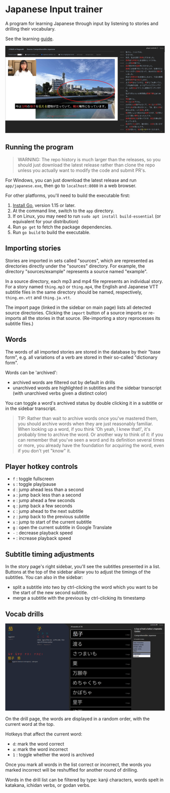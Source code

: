 # Japanese Input trainer

A program for learning Japanese through input by listening to stories and drilling their vocabulary.

See the learning [guide](/learning.md).

![](./images/story.jpg)

## Running the program

> WARNING: The repo history is much larger than the releases, so you should just download the latest release rather than clone the repo unless you actually want to modify the code and submit PR's.

For Windows, you can just download the latest release and run `app/japanese.exe`, then go to `localhost:8080` in a web browser.

For other platforms, you'll need to build the executable first:

1. [Install Go](https://go.dev/doc/install), version 1.15 or later.
1. At the command line, switch to the `app` directory.
1. If on Linux, you may need to run `sudo apt install build-essential` (or equivalent for your distribution)
1. Run `go get` to fetch the package dependencies.
1. Run `go build` to build the executable.

## Importing stories

Stories are imported in sets called "sources", which are represented as directories directly under the "sources" directory. For example, the directory "sources/example" represents a source named "example".

In a source directory, each mp3 and mp4 file represents an individual story. For a story named `thing.mp3` or `thing.mp4`, the English and Japanese VTT subtitle files in the same directory should be named, respectively, `thing.en.vtt` and `thing.ja.vtt`.

The import page (linked in the sidebar on main page) lists all detected source directories. Clicking the `import` button of a source imports or re-imports all the stories in that source. (Re-importing a story reprocesses its subtitle files.)

## Words

The words of all imported stories are stored in the database by their "base form", e.g. all variations of a verb are stored in their so-called "dictionary form".

Words can be 'archived':

- archived words are filtered out by default in drills
- unarchived words are highlighted in subtitles and the sidebar transcript (with unarchived verbs given a distinct color)

You can toggle a word's archived status by double clicking it in a subtitle or in the sidebar transcript.

> TIP: Rather than wait to archive words once you've mastered them, you should archive words when they are just reasonably familiar. When looking up a word, if you think 'Oh yeah, I knew that!', it's probably time to archive the word. Or another way to think of it: if you can remember that you've seen a word and its definition several times or more, you already have the foundation for acquiring the word, even if you don't yet "know" it.

## Player hotkey controls

- `f` : toggle fullscreen
- `s` : toggle play/pause
- `d` : jump ahead less than a second
- `a` : jump back less than a second
- `e` : jump ahead a few seconds
- `q` : jump back a few seconds
- `c` : jump ahead to the next subtitle
- `z` : jump back to the previous subtitle
- `x` : jump to start of the current subtitle
- `g` : open the current subtitle in Google Translate
- `-` : decrease playback speed
- `+` : increase playback speed

## Subtitle timing adjustments

In the story page's right sidebar, you'll see the subtitles presented in a list. Buttons at the top of the sidebar allow you to adjust the timings of the subtitles. You can also in the sidebar:

- split a subtitle into two by ctrl-clicking the word which you want to be the start of the new second subtitle.
- merge a subtitle with the previous by ctrl-clicking its timestamp

## Vocab drills

![](./images/drill.png)

On the drill page, the words are displayed in a random order, with the current word at the top.

Hotkeys that affect the current word:

- `d`: mark the word correct
- `a`: mark the word incorrect
- `1` : toggle whether the word is archived

Once you mark all words in the list correct or incorrect, the words you marked incorrect will be reshuffled for another round of drilling.

Words in the drill list can be filtered by type: kanji characters, words spelt in katakana, ichidan verbs, or godan verbs.